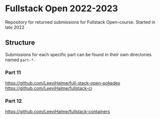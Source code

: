 # Fullstack Open 2022-2023

Repository for returned submissions for Fullstack Open-course. Started in late 2022

## Structure

Submissions for each specific part can be found in their own directories named `part-*`.

### Part 11

https://github.com/LeeviHalme/full-stack-open-pokedex
https://github.com/LeeviHalme/fullstack-ci

### Part 12

https://github.com/LeeviHalme/fullstack-containers
